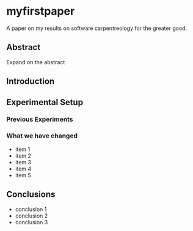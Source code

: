# myfirstpaper
A paper on my results on software carpentreology for the greater good.

## Abstract
Expand on the abstract

## Introduction

## Experimental Setup
### Previous Experiments
### What we have changed
- item 1
- item 2
- item 3
- item 4
- item 5

## Conclusions
- conclusion 1
- conclusion 2
- conclusion 3
